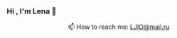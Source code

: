 ### Hi , I'm Lena 👋

<p align='center'>
   📫 How to reach me: <a href='mailto:LJIO@mail.ru'>LJIO@mail.ru</a>
</p>
<!--
**KrylovaLena/KrylovaLena** is a ✨ _special_ ✨ repository because its `README.md` (this file) appears on your GitHub profile.

Here are some ideas to get you started:

- 🔭 I’m currently working on ...
- 🌱 I’m currently learning ...
- 👯 I’m looking to collaborate on ...
- 🤔 I’m looking for help with ...
- 💬 Ask me about ...
- 📫 How to reach me: ...
- 😄 Pronouns: ...
- ⚡ Fun fact: ...
-->
